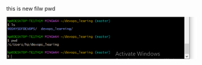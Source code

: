 this is new filw 
pwd

![Project](https://github.com/mgitwork027/90DaysOfDevOps/blob/master/gitbash.PNG)
